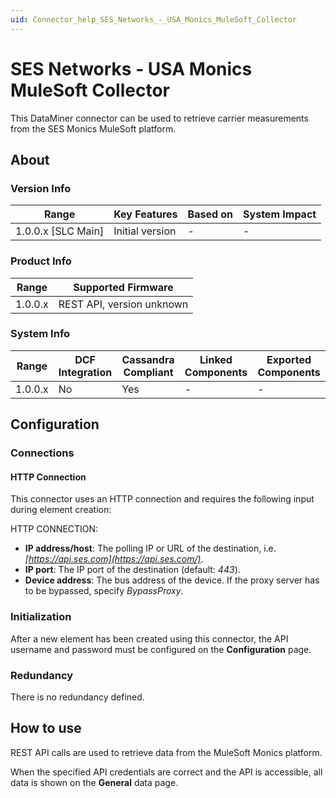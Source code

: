 ```yaml
---
uid: Connector_help_SES_Networks_-_USA_Monics_MuleSoft_Collector
---
```


# SES Networks - USA Monics MuleSoft Collector

This DataMiner connector can be used to retrieve carrier measurements from the SES Monics MuleSoft platform.

## About

### Version Info

| Range                | Key Features     | Based on     | System Impact     |
|----------------------|------------------|--------------|-------------------|
| 1.0.0.x \[SLC Main\] | Initial version  | \-           | \-                |

### Product Info

| **Range** | **Supported Firmware**    |
|-----------|---------------------------|
| 1.0.0.x   | REST API, version unknown |

### System Info

| Range     | DCF Integration     | Cassandra Compliant     | Linked Components     | Exported Components     |
|-----------|---------------------|-------------------------|-----------------------|-------------------------|
| 1.0.0.x   | No                  | Yes                     | \-                    | \-                      |

## Configuration

### Connections

#### HTTP Connection

This connector uses an HTTP connection and requires the following input during element creation:

HTTP CONNECTION:

- **IP address/host**: The polling IP or URL of the destination, i.e. *[https://api.ses.com](https://api.ses.com/)*.
- **IP port**: The IP port of the destination (default: *443*).
- **Device address**: The bus address of the device. If the proxy server has to be bypassed, specify *BypassProxy*.

### Initialization

After a new element has been created using this connector, the API username and password must be configured on the **Configuration** page.

### Redundancy

There is no redundancy defined.

## How to use

REST API calls are used to retrieve data from the MuleSoft Monics platform.

When the specified API credentials are correct and the API is accessible, all data is shown on the **General** data page.
